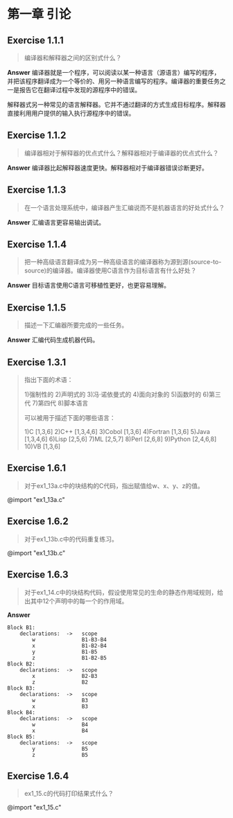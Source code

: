 # 第一章 引论

## Exercise 1.1.1

> 编译器和解释器之间的区别式什么？

**Answer**
编译器就是一个程序，可以阅读以某一种语言（源语言）编写的程序，并把该程序翻译成为一个等价的、用另一种语言编写的程序。编译器的重要任务之一是报告它在翻译过程中发现的源程序中的错误。

解释器式另一种常见的语言解释器。它并不通过翻译的方式生成目标程序。解释器直接利用用户提供的输入执行源程序中的错误。

## Exercise 1.1.2

> 编译器相对于解释器的优点式什么？解释器相对于编译器的优点式什么？

**Answer**
编译器比起解释器速度更快。解释器相对于编译器错误诊断更好。

## Exercise 1.1.3

> 在一个语言处理系统中，编译器产生汇编说而不是机器语言的好处式什么？

**Answer**
汇编语言更容易输出调试。

## Exercise 1.1.4

> 把一种高级语言翻译成为另一种高级语言的编译器称为源到源(source-to-source)的编译器。编译器使用C语言作为目标语言有什么好处？

**Answer**
目标语言使用C语言可移植性更好，也更容易理解。

## Exercise 1.1.5

> 描述一下汇编器所要完成的一些任务。

**Answer**
汇编代码生成机器代码。

## Exercise 1.3.1

> 指出下面的术语：
>
> 1)强制性的     2)声明式的      3)冯·诺依曼式的     4)面向对象的
> 5)函数时的     6)第三代        7)第四代           8)脚本语言
>
> 可以被用于描述下面的哪些语言：
>
> 1)C [1,3,6]   2)C++ [1,3,4,6]   3)Cobol [1,3,6]   4)Fortran [1,3,6]
> 5)Java [1,3,4,6]   6)Lisp [2,5,6]   7)ML [2,5,7]    8)Perl [2,6,8]
> 9)Python [2,4,6,8]    10)VB [1,3,6]

## Exercise 1.6.1

> 对于ex1_13a.c中的块结构的C代码，指出赋值给w、x、y、z的值。

@import "ex1_13a.c"

## Exercise 1.6.2

> 对于ex1_13b.c中的代码重复练习。

@import "ex1_13b.c"

## Exercise 1.6.3

> 对于ex1_14.c中的块结构代码，假设使用常见的生命的静态作用域规则，给出其中12个声明中的每一个的作用域。

**Answer**

```console
Block B1:
	declarations:  ->   scope
		w				B1-B3-B4
		x				B1-B2-B4
		y				B1-B5
		z				B1-B2-B5
Block B2:
	declarations:  ->   scope
		x				B2-B3
		z				B2
Block B3:
	declarations:  ->   scope
		w				B3
		x				B3
Block B4:
	declarations:  ->   scope
		w				B4
		x				B4
Block B5:
	declarations:  ->   scope
		y				B5
		z				B5
```

## Exercise 1.6.4

> ex1_15.c的代码打印结果式什么？

@import "ex1_15.c"
